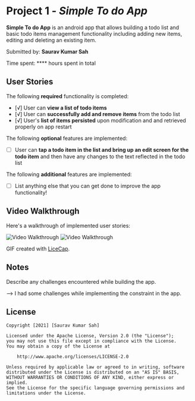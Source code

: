 # Project 1 - *Simple To do App*

**Simple To do App** is an android app that allows building a todo list and basic todo items management functionality including adding new items, editing and deleting an existing item.

Submitted by: **Saurav Kumar Sah**

Time spent: **** hours spent in total

## User Stories

The following **required** functionality is completed:

* [√] User can **view a list of todo items**
* [√] User can **successfully add and remove items** from the todo list
* [√] User's **list of items persisted** upon modification and and retrieved properly on app restart

The following **optional** features are implemented:

* [ ] User can **tap a todo item in the list and bring up an edit screen for the todo item** and then have any changes to the text reflected in the todo list

The following **additional** features are implemented:

* [ ] List anything else that you can get done to improve the app functionality!

## Video Walkthrough

Here's a walkthrough of implemented user stories:

<img src='https://imgur.com/a/ybpzSmh' title='Video Walkthrough Add & Remove' width='' alt='Video Walkthrough' />
<img src='https://i.imgur.com/SI3Aqft.gif' title='Video Walkthrough Persistence' width='' alt='Video Walkthrough' />


GIF created with [LiceCap](http://www.cockos.com/licecap/).

## Notes

Describe any challenges encountered while building the app.

--> I had some challenges while implementing the constraint in the app.

## License

    Copyright [2021] [Saurav Kumar Sah]

    Licensed under the Apache License, Version 2.0 (the "License");
    you may not use this file except in compliance with the License.
    You may obtain a copy of the License at

        http://www.apache.org/licenses/LICENSE-2.0

    Unless required by applicable law or agreed to in writing, software
    distributed under the License is distributed on an "AS IS" BASIS,
    WITHOUT WARRANTIES OR CONDITIONS OF ANY KIND, either express or implied.
    See the License for the specific language governing permissions and
    limitations under the License.
